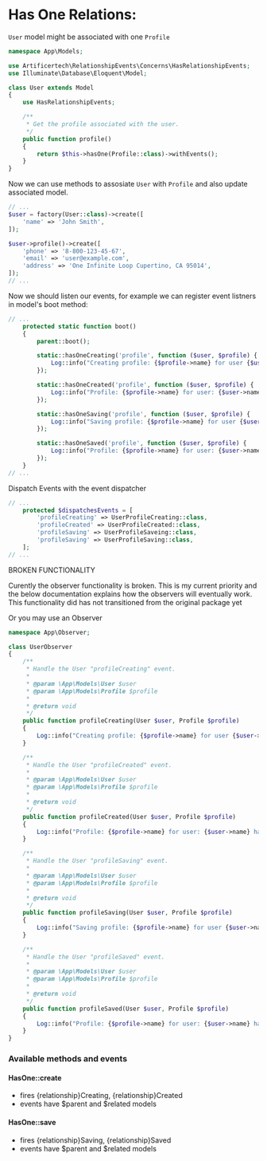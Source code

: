 # Has One Relations:

```User``` model might be associated with one ```Profile```

```php
namespace App\Models;

use Artificertech\RelationshipEvents\Concerns\HasRelationshipEvents;
use Illuminate\Database\Eloquent\Model;

class User extends Model
{
    use HasRelationshipEvents;

    /**
     * Get the profile associated with the user.
     */
    public function profile()
    {
        return $this->hasOne(Profile::class)->withEvents();
    }
}
```

Now we can use methods to assosiate ```User``` with ```Profile``` and also update associated model.

```php
// ...
$user = factory(User::class)->create([
    'name' => 'John Smith',
]);

$user->profile()->create([
    'phone' => '8-800-123-45-67',
    'email' => 'user@example.com',
    'address' => 'One Infinite Loop Cupertino, CA 95014',
]);
// ...
```

Now we should listen our events, for example we can register event listners in model's boot method:
```php
// ...
    protected static function boot()
    {
        parent::boot();

        static::hasOneCreating('profile', function ($user, $profile) {
            Log::info("Creating profile: {$profile->name} for user {$user->name}.");
        });

        static::hasOneCreated('profile', function ($user, $profile) {
            Log::info("Profile: {$profile->name} for user: {$user->name} has been created.");
        });

        static::hasOneSaving('profile', function ($user, $profile) {
            Log::info("Saving profile: {$profile->name} for user {$user->name}.");
        });

        static::hasOneSaved('profile', function ($user, $profile) {
            Log::info("Profile: {$profile->name} for user: {$user->name} has been saved.");
        });
    }
// ...
```

Dispatch Events with the event dispatcher
```php
// ...
    protected $dispatchesEvents = [
        'profileCreating' => UserProfileCreating::class,
        'profileCreated' => UserProfileCreated::class,
        'profileSaving' => UserProfileSaveing::class,
        'profileSaving' => UserProfileSaving::class,
    ];
// ...
```

BROKEN FUNCTIONALITY

Curently the observer functionality is broken. This is my current priority and the below documentation explains how the observers will eventually work. This functionality did has not transitioned from the original package yet

Or you may use an Observer
```php
namespace App\Observer;

class UserObserver
{
    /**
     * Handle the User "profileCreating" event.
     *
     * @param \App\Models\User $user
     * @param \App\Models\Profile $profile
     *
     * @return void
     */
    public function profileCreating(User $user, Profile $profile)
    {
        Log::info("Creating profile: {$profile->name} for user {$user->name}.");
    }

    /**
     * Handle the User "profileCreated" event.
     *
     * @param \App\Models\User $user
     * @param \App\Models\Profile $profile
     *
     * @return void
     */
    public function profileCreated(User $user, Profile $profile)
    {
        Log::info("Profile: {$profile->name} for user: {$user->name} has been created.");
    }

    /**
     * Handle the User "profileSaving" event.
     *
     * @param \App\Models\User $user
     * @param \App\Models\Profile $profile
     *
     * @return void
     */
    public function profileSaving(User $user, Profile $profile)
    {
        Log::info("Saving profile: {$profile->name} for user {$user->name}.");
    }

    /**
     * Handle the User "profileSaved" event.
     *
     * @param \App\Models\User $user
     * @param \App\Models\Profile $profile
     *
     * @return void
     */
    public function profileSaved(User $user, Profile $profile)
    {
        Log::info("Profile: {$profile->name} for user: {$user->name} has been saved.");
    }
}
```

### Available methods and events

#### HasOne::create
- fires {relationship}Creating, {relationship}Created
- events have $parent and $related models

#### HasOne::save
- fires {relationship}Saving, {relationship}Saved
- events have $parent and $related models